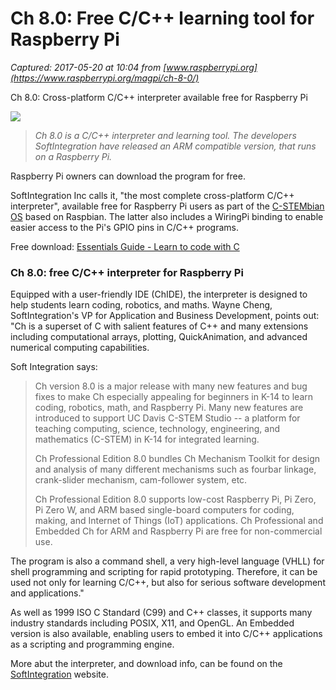 # Ch 8.0: Free C/C++ learning tool for Raspberry Pi

_Captured: 2017-05-20 at 10:04 from [www.raspberrypi.org](https://www.raspberrypi.org/magpi/ch-8-0/)_

Ch 8.0: Cross-platform C/C++ interpreter available free for Raspberry Pi

![](https://www.raspberrypi.org/magpi/wp-content/uploads/2017/01/learn_programming_Raspberry_Pi.png)

> _Ch 8.0 is a C/C++ interpreter and learning tool. The developers SoftIntegration have released an ARM compatible version, that runs on a Raspberry Pi._

Raspberry Pi owners can download the program for free.

SoftIntegration Inc calls it, "the most complete cross-platform C/C++ interpreter", available free for Raspberry Pi users as part of the [C-STEMbian OS](http://magpi.cc/2o1JVNO) based on Raspbian. The latter also includes a WiringPi binding to enable easier access to the Pi's GPIO pins in C/C++ programs.

Free download: [Essentials Guide - Learn to code with C](http://magpi.cc/learn-c-book)

### Ch 8.0: free C/C++ interpreter for Raspberry Pi

Equipped with a user-friendly IDE (ChIDE), the interpreter is designed to help students learn coding, robotics, and maths. Wayne Cheng, SoftIntegration's VP for Application and Business Development, points out: "Ch is a superset of C with salient features of C++ and many extensions including computational arrays, plotting, QuickAnimation, and advanced numerical computing capabilities.

Soft Integration says:

> Ch version 8.0 is a major release with many new features and bug fixes to make Ch especially appealing for beginners in K-14 to learn coding, robotics, math, and Raspberry Pi. Many new features are introduced to support UC Davis C-STEM Studio -- a platform for teaching computing, science, technology, engineering, and mathematics (C-STEM) in K-14 for integrated learning.
> 
> Ch Professional Edition 8.0 bundles Ch Mechanism Toolkit for design and analysis of many different mechanisms such as fourbar linkage, crank-slider mechanism, cam-follower system, etc.
> 
> Ch Professional Edition 8.0 supports low-cost Raspberry Pi, Pi Zero, Pi Zero W, and ARM based single-board computers for coding, making, and Internet of Things (IoT) applications. Ch Professional and Embedded Ch for ARM and Raspberry Pi are free for non-commercial use.

The program is also a command shell, a very high-level language (VHLL) for shell programming and scripting for rapid prototyping. Therefore, it can be used not only for learning C/C++, but also for serious software development and applications."

As well as 1999 ISO C Standard (C99) and C++ classes, it supports many industry standards including POSIX, X11, and OpenGL. An Embedded version is also available, enabling users to embed it into C/C++ applications as a scripting and programming engine.

More abut the interpreter, and download info, can be found on the [SoftIntegration](http://www.softintegration.com/products/chprofessional/) website.
